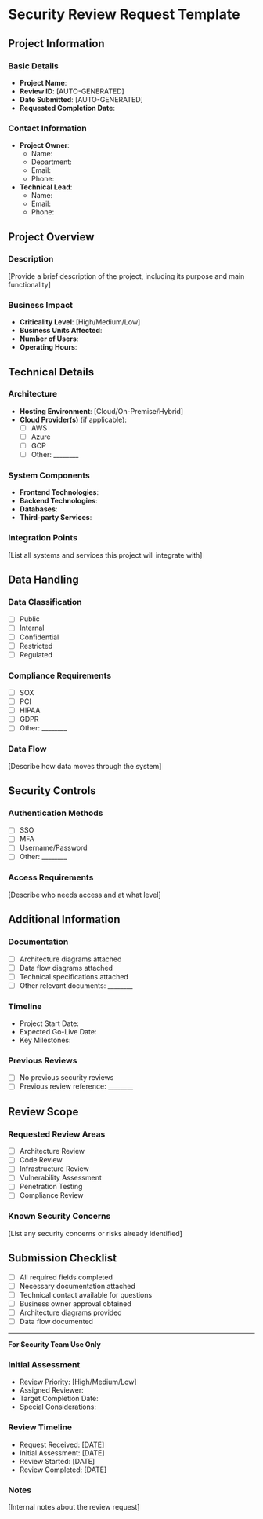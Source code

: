 # Security Review Request Template

## Project Information

### Basic Details
- **Project Name**: 
- **Review ID**: [AUTO-GENERATED]
- **Date Submitted**: [AUTO-GENERATED]
- **Requested Completion Date**: 

### Contact Information
- **Project Owner**: 
  - Name:
  - Department:
  - Email:
  - Phone:
- **Technical Lead**:
  - Name:
  - Email:
  - Phone:

## Project Overview

### Description
[Provide a brief description of the project, including its purpose and main functionality]

### Business Impact
- **Criticality Level**: [High/Medium/Low]
- **Business Units Affected**:
- **Number of Users**:
- **Operating Hours**:

## Technical Details

### Architecture
- **Hosting Environment**: [Cloud/On-Premise/Hybrid]
- **Cloud Provider(s)** (if applicable):
  - [ ] AWS
  - [ ] Azure
  - [ ] GCP
  - [ ] Other: ________

### System Components
- **Frontend Technologies**:
- **Backend Technologies**:
- **Databases**:
- **Third-party Services**:

### Integration Points
[List all systems and services this project will integrate with]

## Data Handling

### Data Classification
- [ ] Public
- [ ] Internal
- [ ] Confidential
- [ ] Restricted
- [ ] Regulated

### Compliance Requirements
- [ ] SOX
- [ ] PCI
- [ ] HIPAA
- [ ] GDPR
- [ ] Other: ________

### Data Flow
[Describe how data moves through the system]

## Security Controls

### Authentication Methods
- [ ] SSO
- [ ] MFA
- [ ] Username/Password
- [ ] Other: ________

### Access Requirements
[Describe who needs access and at what level]

## Additional Information

### Documentation
- [ ] Architecture diagrams attached
- [ ] Data flow diagrams attached
- [ ] Technical specifications attached
- [ ] Other relevant documents: ________

### Timeline
- Project Start Date:
- Expected Go-Live Date:
- Key Milestones:

### Previous Reviews
- [ ] No previous security reviews
- [ ] Previous review reference: ________

## Review Scope

### Requested Review Areas
- [ ] Architecture Review
- [ ] Code Review
- [ ] Infrastructure Review
- [ ] Vulnerability Assessment
- [ ] Penetration Testing
- [ ] Compliance Review

### Known Security Concerns
[List any security concerns or risks already identified]

## Submission Checklist
- [ ] All required fields completed
- [ ] Necessary documentation attached
- [ ] Technical contact available for questions
- [ ] Business owner approval obtained
- [ ] Architecture diagrams provided
- [ ] Data flow documented

---

**For Security Team Use Only**

### Initial Assessment
- Review Priority: [High/Medium/Low]
- Assigned Reviewer:
- Target Completion Date:
- Special Considerations:

### Review Timeline
- Request Received: [DATE]
- Initial Assessment: [DATE]
- Review Started: [DATE]
- Review Completed: [DATE]

### Notes
[Internal notes about the review request]